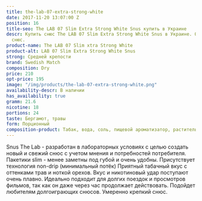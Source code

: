 ```yaml
---
title: the-lab-07-extra-strong-white
date: 2017-11-20 13:07:00 Z
position: 16
title-seo: The LAB 07 Slim Extra Strong White Snus купить в Украине
descr: Купить снюс The LAB 07 Slim Extra Strong White Snus в Украине. Очень хороший
  снюс.
product-name: The LAB 07 Slim xtra Strong White
product-alt: LAB 07 Slim Extra Strong White Snus
strong: Средней крепости
brand: Swedish Match
composition: Dry
price: 210
opt-price: 195
image: "/img/products/the-lab-07-extra-strong-white.png"
availability-descr: В наличии
has_availability: true
gramm: 21.6
nicotine: 18
portions: 24
taste: Бергамот, травы
form: Порционный
composition-product: Табак, вода, соль, пищевой ароматизатор, растительные волокна
---
```


Snus The Lab - разработан в лабораторных условиях с целью создать новый и свежий снюс с учетом мнения и потребностей потребителя.
Пакетики slim - менее заметны под губой и очень удобны. Присутствует технология non-drip (минимальный потёк) 
Приятный табачный вкус с оттенками трав и ноткой орехов.
Вкус и никотиновый удар поступают очень плавно.
Идеально подходит для долгих поездок и просмотров фильмов, так как он даже через час продолжает действовать.
Подойдет любителям долгоиграющих снюсов.
Умеренно крепкий снюс.